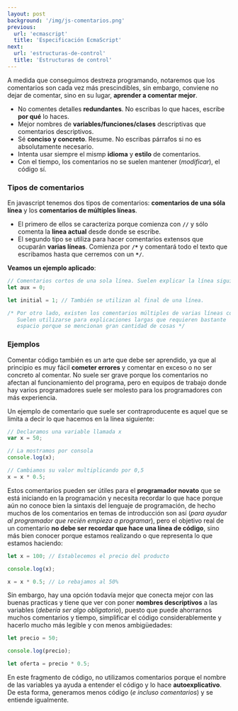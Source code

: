 ```yaml
---
layout: post
background: '/img/js-comentarios.png'
previous:
  url: 'ecmascript'
  title: 'Especificación EcmaScript'
next:
  url: 'estructuras-de-control'
  title: 'Estructuras de control'
---
```



A medida que conseguimos destreza programando, notaremos que los comentarios son cada vez más prescindibles, sin embargo, conviene no dejar de comentar, sino en su lugar, **aprender a comentar mejor**.


- No comentes detalles **redundantes**. No escribas lo que haces, escribe **por qué** lo haces.
- Mejor nombres de **variables/funciones/clases** descriptivas que comentarios descriptivos.
- Sé **conciso y concreto**. Resume. No escribas párrafos si no es absolutamente necesario.
- Intenta usar siempre el mismp **idioma** y **estilo** de comentarios.
- Con el tiempo, los comentarios no se suelen mantener (*modificar*), el código sí.


### Tipos de comentarios

En javascript tenemos dos tipos de comentarios: **comentarios de una sóla línea** y los **comentarios de múltiples líneas**.

- El primero de ellos se caracteriza porque comienza con **`//`** y sólo comenta la **linea actual** desde donde se escribe.
- El segundo tipo se utiliza para hacer comentarios extensos que ocuparán **varias líneas**. Comienza por **`/*`** y comentará todo el texto que escribamos hasta que cerremos con un **`*/`**.

**Veamos un ejemplo aplicado**:


```js
// Comentarios cortos de una sola línea. Suelen explicar la línea siguiente.
let aux = 0;

let initial = 1; // También se utilizan al final de una línea.

/* Por otro lado, existen los comentarios múltiples de varias líneas consecutivas.
   Suelen utilizarse para explicaciones largas que requieren bastante
   espacio porque se mencionan gran cantidad de cosas */
```


### Ejemplos

Comentar código también es un arte que debe ser aprendido, ya que al principio es muy fácil **cometer errores** y comentar en exceso o no ser concreto al comentar. No suele ser grave porque los comentarios no afectan al funcionamiento del programa, pero en equipos de trabajo donde hay varios programadores suele ser molesto para los programadores con más experiencia.


Un ejemplo de comentario que suele ser contraproducente es aquel que se limita a decir lo que hacemos en la línea siguiente:


```js
// Declaramos una variable llamada x
var x = 50;

// La mostramos por consola
console.log(x);

// Cambiamos su valor multiplicando por 0,5
x = x * 0.5;
```

Estos comentarios pueden ser útiles para el **programador novato** que se está iniciando en la programación y necesita recordar lo que hace porque aún no conoce bien la sintaxis del lenguaje de programación, de hecho muchos de los comentarios en temas de introducción son así (*para ayudar al programador que recién empieza a programar*), pero el objetivo real de un comentario **no debe ser recordar que hace una línea de código**, sino más bien conocer porque estamos realizando o que representa lo que estamos haciendo:


```js
let x = 100; // Establecemos el precio del producto

console.log(x);

x = x * 0.5; // Lo rebajamos al 50%
```

Sin embargo, hay una opción todavía mejor que conecta mejor con las buenas practicas y tiene que ver con poner **nombres descriptivos** a las variables (*debería ser algo obligatorio*), puesto que puede ahorrarnos muchos comentarios y tiempo, simplificar el código considerablemente y hacerlo mucho más legible y con menos ambigüedades:

```js
let precio = 50;

console.log(precio);

let oferta = precio * 0.5;
```

En este fragmento de código, no utilizamos comentarios porque el nombre de las variables ya ayuda a entender el código y lo hace **autoexplicativo**. De esta forma, generamos menos código (*e incluso comentarios*) y se entiende igualmente.

